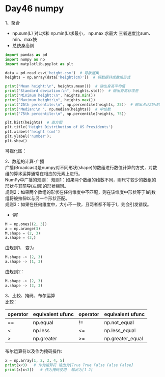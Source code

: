 # Day46 numpy
1、聚合
* np.sum(L) 对L求和   np.min(L)求最小，  np.max 求最大  三者速度比sum、min、max快   
* 总统身高例
```python
import pandas as pd
import numpy as np
import matplotlib.pyplot as plt

data = pd.read_csv('height.csv')  # 导数据集
heights = np.array(data['height(cm)'])  # 将数据转成数组形式

print("Mean height:\n", heights.mean())  # 输出身高平均值
print("Standard deviation:\n", heights.std())  # 输出身高标准差
print("Minimum height:\n", heights.min())    
print("Maximum height:\n", heights.max())   
print("25th percentile:\n", np.percentile(heights, 25))  # 输出占比25%的数值
print("Median:\n ", np.median(heights))  # 中位数
print("75th percentile:\n", np.percentile(heights, 75))

plt.hist(heights)  # 直方图
plt.title('Height Distribution of US Presidents')
plt.xlabel('height (cm)')
plt.ylabel('number');
plt.show()
```
可视化图：
![]()

2、数组的计算-广播   
广播(Broadcast)是numpy对不同形状(shape)的数组进行数值计算的方式，对数组的算术运算通常在相应的元素上进行。    
NumPy中广播的规则：
规则1：如果两个数组的维数不同，则尺寸较少的数组的形状与其前导(左侧)的形状相同。   
规则2：如果两个数组的形状在任何维度中不匹配，则在该维度中形状等于1的数组将被拉伸以与另一个形状匹配。     
规则3：如果在任何维度中，大小不一致，且两者都不等于1，则会引发错误。    
* 例1 
```python
M = np.ones((2, 3))
a = np.arange(3)
M.shape = (2, 3)  
a.shape = (3,)  
```
由规则1，
变为   
```python
M.shape -> (2, 3)
a.shape -> (1, 3)
```
由规则2：
```python
M.shape -> (2, 3)
a.shape -> (2, 3)
```
3、比较、掩码、布尔运算  
比较：   

operator | equivalent ufunc | operator | equivalent ufunc
-------- | ---------------- | ---------|------
== | np.equal | != | np.not_equal
< | np.less  |  <= | np.less_equal
> | np.greater |  >= | np.greater_equal
布尔运算符以及作为掩码操作:     
```python
x = np.array[1, 2, 3, 4, 5] 
print(x<3)   # 作为运算符 输出为[True True False False False]
print(x[x<3])   # 作为掩码使用  输出为[1 2]
```
